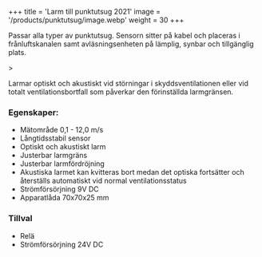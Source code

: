+++
title = 'Larm till punktutsug 2021'
image = '/products/punktutsug/image.webp'
weight = 30
+++

Passar alla typer av punktutsug. Sensorn sitter på kabel och placeras i frånluftskanalen samt avläsningsenheten på lämplig, synbar och tillgänglig plats.

<!--more-->>

Larmar optiskt och akustiskt vid störningar i skyddsventilationen eller vid totalt ventilationsbortfall som påverkar den förinställda larmgränsen.

### Egenskaper:

- Mätområde 0,1 - 12,0 m/s
- Långtidsstabil sensor
- Optiskt och akustiskt larm
- Justerbar larmgräns
- Justerbar larmfördröjning
- Akustiska larmet kan kvitteras bort medan det optiska fortsätter och återställs automatiskt vid normal ventilationsstatus
- Strömförsörjning 9V DC
- Apparatlåda 70x70x25 mm

### Tillval

- Relä
- Strömförsörjning 24V DC
